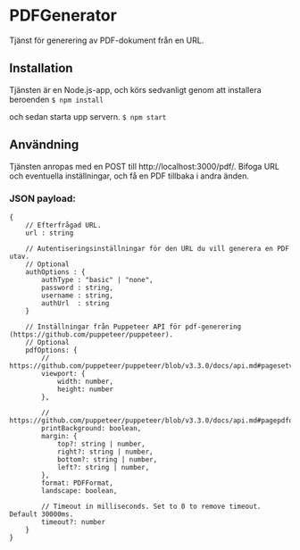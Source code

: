 # PDFGenerator
Tjänst för generering av PDF-dokument från en URL.

## Installation
Tjänsten är en Node.js-app, och körs sedvanligt genom att installera beroenden
```$ npm install```

och sedan starta upp servern.
```$ npm start```

## Användning
Tjänsten anropas med en POST till http://localhost:3000/pdf/.
Bifoga URL och eventuella inställningar, och få en PDF tillbaka i andra änden.

### JSON payload:
```
{
    // Efterfrågad URL.
    url : string

    // Autentiseringsinställningar för den URL du vill generera en PDF utav.
    // Optional
    authOptions : {
        authType : "basic" | "none",
        password : string,
        username : string,
        authUrl  : string
    }

    // Inställningar från Puppeteer API för pdf-generering (https://github.com/puppeteer/puppeteer).
    // Optional
    pdfOptions: {
        // https://github.com/puppeteer/puppeteer/blob/v3.3.0/docs/api.md#pagesetviewportviewport
        viewport: {
            width: number,
            height: number
        },

        // https://github.com/puppeteer/puppeteer/blob/v3.3.0/docs/api.md#pagepdfoptions
        printBackground: boolean,
        margin: {
            top?: string | number,
            right?: string | number,
            bottom?: string | number,
            left?: string | number,
        },
        format: PDFFormat,
        landscape: boolean,

        // Timeout in milliseconds. Set to 0 to remove timeout. Default 30000ms.
        timeout?: number
    }
}
```